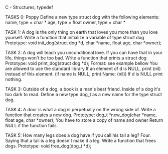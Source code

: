 C - Structures, typedef 

TASKS 0: Poppy Define a new type struct dog with the following elements:
name, type = char *
age, type = float
owner, type = char *

TASK 1: A dog is the only thing on earth that loves you more than you love yourself.
Write a function that initialize a variable of type struct dog
Prototype: void init_dog(struct dog *d, char *name, float age, char *owner);

TASK 2: A dog will teach you unconditional love. If you can have that in your life, things won't be too bad.
Write a function that prints a struct dog
Prototype: void print_dog(struct dog *d);
Format: see example bellow
You are allowed to use the standard library
If an element of d is NULL, print (nil) instead of this element. (if name is NULL, print Name: (nil))
If d is NULL print nothing.

TASK 3: Outside of a dog, a book is a man's best friend. Inside of a dog it's too dark to read.
Define a new type dog_t as a new name for the type struct dog.

TASK 4: A door is what a dog is perpetually on the wrong side of.
Write a function that creates a new dog.
Prototype: dog_t *new_dog(char *name, float age, char *owner);
You have to store a copy of name and owner
Return NULL if the function fails

TASK 5: How many legs does a dog have if you call his tail a leg? Four. Saying that a tail is a leg doesn't make it a leg.
Write a function that frees dogs.
Prototype: void free_dog(dog_t *d);

